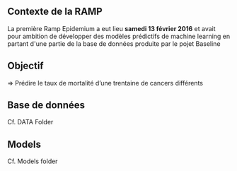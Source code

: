 ## Contexte de la RAMP
La première Ramp Epidemium a eut lieu **samedi 13 février 2016** et avait pour ambition de développer des modèles prédictifs de machine learning en partant d'une partie de la base de données produite par le pojet Baseline
## Objectif 
=> Prédire le taux de mortalité d’une trentaine de cancers différents 
## Base de données
Cf. DATA Folder 
## Models 
Cf. Models folder


